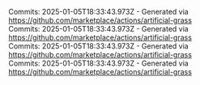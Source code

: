 Commits: 2025-01-05T18:33:43.973Z - Generated via https://github.com/marketplace/actions/artificial-grass
<br>
Commits: 2025-01-05T18:33:43.973Z - Generated via https://github.com/marketplace/actions/artificial-grass
<br>
Commits: 2025-01-05T18:33:43.973Z - Generated via https://github.com/marketplace/actions/artificial-grass
<br>
Commits: 2025-01-05T18:33:43.973Z - Generated via https://github.com/marketplace/actions/artificial-grass
<br>

